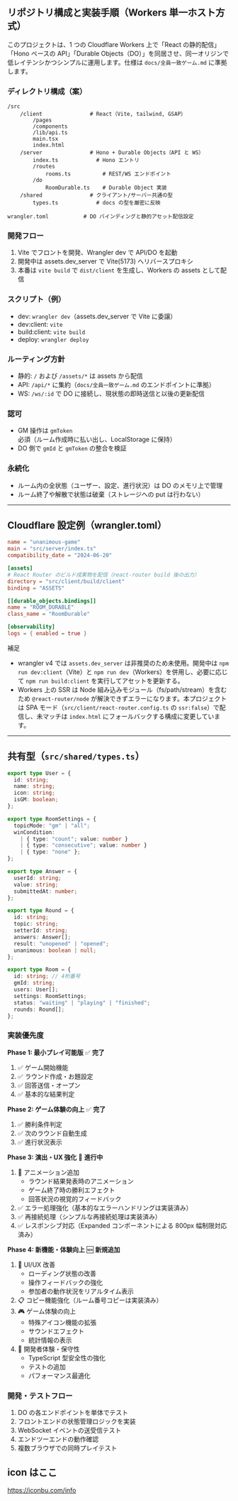 ## リポジトリ構成と実装手順（Workers 単一ホスト方式）

このプロジェクトは、1 つの Cloudflare Workers 上で「React の静的配信」「Hono ベースの API」「Durable Objects（DO）」を同居させ、同一オリジンで低レイテンシかつシンプルに運用します。仕様は `docs/全員一致ゲーム.md` に準拠します。

### ディレクトリ構成（案）

```
/src
	/client               # React（Vite, tailwind, GSAP）
		/pages
		/components
		/lib/api.ts
		main.tsx
		index.html
	/server               # Hono + Durable Objects（API と WS）
		index.ts            # Hono エントリ
		/routes
			rooms.ts          # REST/WS エンドポイント
		/do
			RoomDurable.ts    # Durable Object 実装
	/shared               # クライアント/サーバー共通の型
		types.ts            # docs の型を厳密に反映

wrangler.toml           # DO バインディングと静的アセット配信設定
```

### 開発フロー

1. Vite でフロントを開発、Wrangler dev で API/DO を起動
2. 開発中は assets.dev_server で Vite(5173) へリバースプロキシ
3. 本番は `vite build` で `dist/client` を生成し、Workers の assets として配信

### スクリプト（例）

- dev: `wrangler dev`（assets.dev_server で Vite に委譲）
- dev:client: `vite`
- build:client: `vite build`
- deploy: `wrangler deploy`

### ルーティング方針

- 静的: `/` および `/assets/*` は assets から配信
- API: `/api/*` に集約（`docs/全員一致ゲーム.md` のエンドポイントに準拠）
- WS: `/ws/:id` で DO に接続し、現状態の即時送信と以後の更新配信

### 認可

- GM 操作は `gmToken` 必須（ルーム作成時に払い出し、LocalStorage に保持）
- DO 側で `gmId` と `gmToken` の整合を検証

### 永続化

- ルーム内の全状態（ユーザー、設定、進行状況）は DO のメモリ上で管理
- ルーム終了や解散で状態は破棄（ストレージへの put は行わない）

---

## Cloudflare 設定例（wrangler.toml）

```toml
name = "unanimous-game"
main = "src/server/index.ts"
compatibility_date = "2024-06-20"

[assets]
# React Router のビルド成果物を配信（react-router build 後の出力）
directory = "src/client/build/client"
binding = "ASSETS"

[[durable_objects.bindings]]
name = "ROOM_DURABLE"
class_name = "RoomDurable"

[observability]
logs = { enabled = true }
```

補足

- wrangler v4 では `assets.dev_server` は非推奨のため未使用。開発中は `npm run dev:client`（Vite）と `npm run dev`（Workers）を併用し、必要に応じて `npm run build:client` を実行してアセットを更新する。
- Workers 上の SSR は Node 組み込みモジュール（fs/path/stream）を含むため `@react-router/node` が解決できずエラーになります。本プロジェクトは SPA モード（`src/client/react-router.config.ts` の `ssr:false`）で配信し、未マッチは `index.html` にフォールバックする構成に変更しています。

---

## 共有型（`src/shared/types.ts`）

```ts
export type User = {
  id: string;
  name: string;
  icon: string;
  isGM: boolean;
};

export type RoomSettings = {
  topicMode: "gm" | "all";
  winCondition:
    | { type: "count"; value: number }
    | { type: "consecutive"; value: number }
    | { type: "none" };
};

export type Answer = {
  userId: string;
  value: string;
  submittedAt: number;
};

export type Round = {
  id: string;
  topic: string;
  setterId: string;
  answers: Answer[];
  result: "unopened" | "opened";
  unanimous: boolean | null;
};

export type Room = {
  id: string; // 4桁番号
  gmId: string;
  users: User[];
  settings: RoomSettings;
  status: "waiting" | "playing" | "finished";
  rounds: Round[];
};
```

### 実装優先度

**Phase 1: 最小プレイ可能版** ✅ **完了**

1. ✅ ゲーム開始機能
2. ✅ ラウンド作成・お題設定
3. ✅ 回答送信・オープン
4. ✅ 基本的な結果判定

**Phase 2: ゲーム体験の向上** ✅ **完了**

1. ✅ 勝利条件判定
2. ✅ 次のラウンド自動生成
3. ✅ 進行状況表示

**Phase 3: 演出・UX 強化** 🔄 **進行中**

1. 🔄 アニメーション追加
   - ラウンド結果発表時のアニメーション
   - ゲーム終了時の勝利エフェクト
   - 回答状況の視覚的フィードバック
2. ✅ エラー処理強化（基本的なエラーハンドリングは実装済み）
3. ✅ 再接続処理（シンプルな再接続処理は実装済み）
4. ✅ レスポンシブ対応（Expanded コンポーネントによる 800px 幅制限対応済み）

**Phase 4: 新機能・体験向上** 🆕 **新規追加**

1. 🔄 UI/UX 改善
   - ローディング状態の改善
   - 操作フィードバックの強化
   - 参加者の動作状況をリアルタイム表示
2. 📋 コピー機能強化（ルーム番号コピーは実装済み）
3. 🎮 ゲーム体験の向上
   - 特殊アイコン機能の拡張
   - サウンドエフェクト
   - 統計情報の表示
4. 🔧 開発者体験・保守性
   - TypeScript 型安全性の強化
   - テストの追加
   - パフォーマンス最適化

### 開発・テストフロー

1. DO の各エンドポイントを単体でテスト
2. フロントエンドの状態管理ロジックを実装
3. WebSocket イベントの送受信テスト
4. エンドツーエンドの動作確認
5. 複数ブラウザでの同時プレイテスト

## icon はここ

https://iconbu.com/info
